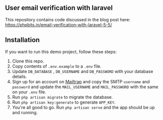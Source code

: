 

## User email verification with laravel
This repository contains code discussed in the blog post here: https://phpbits.in/email-verification-with-laravel-5-5/

## Installation
If you want to run this demo project, follow these steps:

1. Clone this repo.
2. Copy contents of `.env.example` to a `.env` file.
3. Update `DB_DATABASE` , `DB_USERNAME` and `DB_PASSWORD` with your database details.
4. Sign up for an account on [Mailtrap](https://mailtrap.io/) and copy the SMTP `username` and `password` and update the `MAIL_USERNAME` and `MAIL_PASSWORD` with the same on your `.env` file.
5. Run `php artisan migrate` to migrate the database.
6. Run `php artisan key:generate` to generate `APP_KEY`.
7. You're all good to go. Run `php artisan serve` and the app should be up and running.
